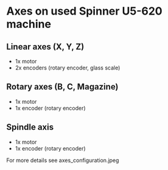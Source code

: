 # Axes on used Spinner U5-620 machine

## Linear axes (X, Y, Z)
- 1x motor
- 2x encoders (rotary encoder, glass scale) 
## Rotary axes (B, C, Magazine)
- 1x motor
- 1x encoder (rotary encoder)
## Spindle axis
- 1x motor
- 1x encoder (rotary encoder)

For more details see axes_configuration.jpeg
